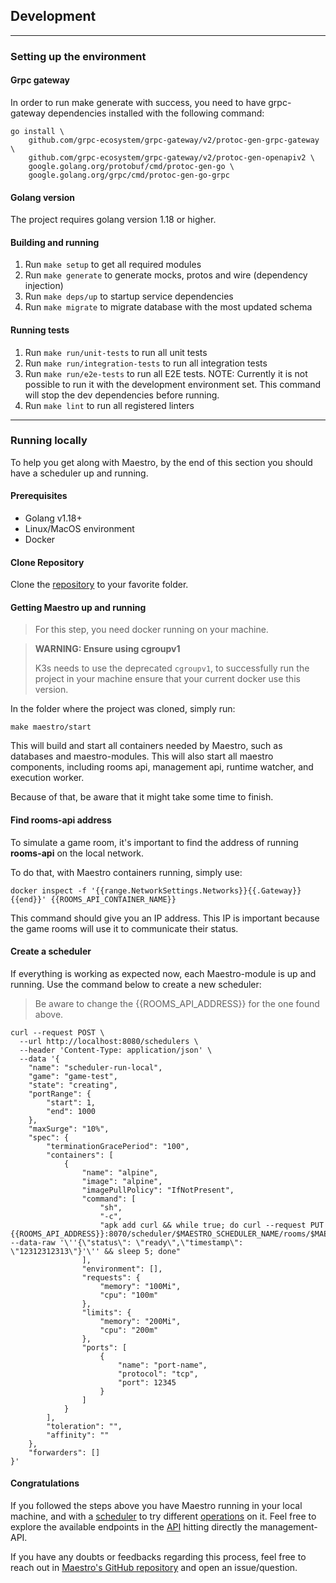 ## Development

-----

### Setting up the environment 

#### Grpc gateway
In order to run make generate with success, you need to have grpc-gateway dependencies installed with the following command:
```shell
go install \
    github.com/grpc-ecosystem/grpc-gateway/v2/protoc-gen-grpc-gateway \
    github.com/grpc-ecosystem/grpc-gateway/v2/protoc-gen-openapiv2 \
    google.golang.org/protobuf/cmd/protoc-gen-go \
    google.golang.org/grpc/cmd/protoc-gen-go-grpc
```

#### Golang version
The project requires golang version 1.18 or higher.

#### Building and running
1. Run `make setup` to get all required modules
2. Run `make generate` to generate mocks, protos and wire (dependency injection)
3. Run `make deps/up` to startup service dependencies
4. Run `make migrate` to migrate database with the most updated schema

#### Running tests

1. Run `make run/unit-tests` to run all unit tests
2. Run `make run/integration-tests` to run all integration tests
3. Run `make run/e2e-tests` to run all E2E tests. NOTE: Currently it is not
   possible to run it with the development environment set. This command will
   stop the dev dependencies before running.
4. Run `make lint` to run all registered linters

---

### Running locally

To help you get along with Maestro, by the end of this section you should have a scheduler up and running.

#### Prerequisites
- Golang v1.18+
- Linux/MacOS environment
- Docker

#### Clone Repository
Clone the [repository](https://github.com/topfreegames/maestro) to your favorite folder.

#### Getting Maestro up and running
> For this step, you need docker running on your machine.

> **WARNING: Ensure using cgroupv1**
>
> K3s needs to use the deprecated `cgroupv1`, to successfully run the project in your machine ensure that your current docker use this version.


In the folder where the project was cloned, simply run:

```shell
make maestro/start
```

This will build and start all containers needed by Maestro, such as databases and maestro-modules. This will also start
all maestro components, including rooms api, management api, runtime watcher, and execution worker.

Because of that, be aware that it might take some time to finish.

#### Find rooms-api address
To simulate a game room, it's important to find the address of running **rooms-api** on the local network.

To do that, with Maestro containers running, simply use:

```shell
docker inspect -f '{{range.NetworkSettings.Networks}}{{.Gateway}}{{end}}' {{ROOMS_API_CONTAINER_NAME}}
```

This command should give you an IP address.
This IP is important because the game rooms will use it to communicate their status.

#### Create a scheduler
If everything is working as expected now, each Maestro-module is up and running.
Use the command below to create a new scheduler:

> Be aware to change the {{ROOMS_API_ADDRESS}} for the one found above.
```shell
curl --request POST \
  --url http://localhost:8080/schedulers \
  --header 'Content-Type: application/json' \
  --data '{
	"name": "scheduler-run-local",
	"game": "game-test",
	"state": "creating",
	"portRange": {
		"start": 1,
		"end": 1000
	},
	"maxSurge": "10%",
	"spec": {
		"terminationGracePeriod": "100",
		"containers": [
			{
				"name": "alpine",
				"image": "alpine",
				"imagePullPolicy": "IfNotPresent",
				"command": [
					"sh",
					"-c",
					"apk add curl && while true; do curl --request PUT {{ROOMS_API_ADDRESS}}:8070/scheduler/$MAESTRO_SCHEDULER_NAME/rooms/$MAESTRO_ROOM_ID/ping --data-raw '\''{\"status\": \"ready\",\"timestamp\": \"12312312313\"}'\'' && sleep 5; done"
				],
				"environment": [],
				"requests": {
					"memory": "100Mi",
					"cpu": "100m"
				},
				"limits": {
					"memory": "200Mi",
					"cpu": "200m"
				},
				"ports": [
					{
						"name": "port-name",
						"protocol": "tcp",
						"port": 12345
					}
				]
			}
		],
		"toleration": "",
		"affinity": ""
	},
	"forwarders": []
}'
```

#### Congratulations
If you followed the steps above you have Maestro running in your local machine, and with a [scheduler](../reference/Scheduler.md) to try different [operations](../reference/Operations.md) on it.
Feel free to explore the available endpoints in the [API](../reference/OpenAPI.md) hitting directly the management-API.

If you have any doubts or feedbacks regarding this process, feel free to reach out in [Maestro's GitHub repository](https://github.com/topfreegames/maestro) and open an issue/question.

